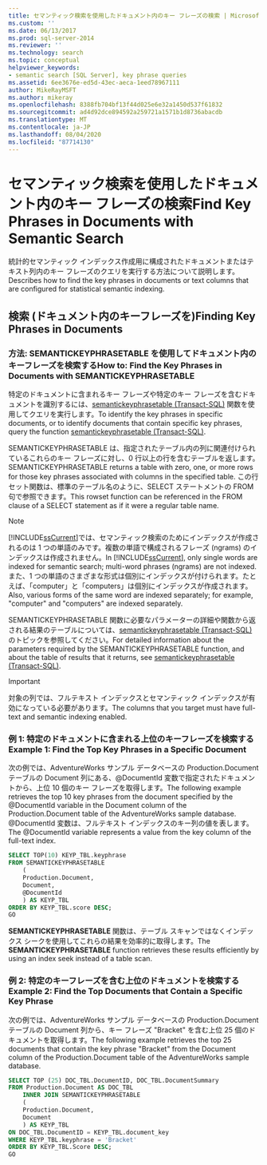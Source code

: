 ```yaml
---
title: セマンティック検索を使用したドキュメント内のキー フレーズの検索 | Microsoft Docs
ms.custom: ''
ms.date: 06/13/2017
ms.prod: sql-server-2014
ms.reviewer: ''
ms.technology: search
ms.topic: conceptual
helpviewer_keywords:
- semantic search [SQL Server], key phrase queries
ms.assetid: 6ee3676e-ed5d-43ec-aeca-1eed78967111
author: MikeRayMSFT
ms.author: mikeray
ms.openlocfilehash: 8388fb704bf13f44d025e6e32a1450d537f61832
ms.sourcegitcommit: ad4d92dce894592a259721a1571b1d8736abacdb
ms.translationtype: MT
ms.contentlocale: ja-JP
ms.lasthandoff: 08/04/2020
ms.locfileid: "87714130"
---
```

# <a name="find-key-phrases-in-documents-with-semantic-search"></a><span data-ttu-id="cf133-102">セマンティック検索を使用したドキュメント内のキー フレーズの検索</span><span class="sxs-lookup"><span data-stu-id="cf133-102">Find Key Phrases in Documents with Semantic Search</span></span>
  <span data-ttu-id="cf133-103">統計的セマンティック インデックス作成用に構成されたドキュメントまたはテキスト列内のキー フレーズのクエリを実行する方法について説明します。</span><span class="sxs-lookup"><span data-stu-id="cf133-103">Describes how to find the key phrases in documents or text columns that are configured for statistical semantic indexing.</span></span>  
  
##  <a name="finding-key-phrases-in-documents"></a><a name="BasicsQueryKey"></a><span data-ttu-id="cf133-104">検索 (ドキュメント内のキーフレーズを)</span><span class="sxs-lookup"><span data-stu-id="cf133-104">Finding Key Phrases in Documents</span></span>  
  
###  <a name="how-to-find-the-key-phrases-in-documents-with-semantickeyphrasetable"></a><a name="howtofind"></a><span data-ttu-id="cf133-105">方法: SEMANTICKEYPHRASETABLE を使用してドキュメント内のキーフレーズを検索する</span><span class="sxs-lookup"><span data-stu-id="cf133-105">How to: Find the Key Phrases in Documents with SEMANTICKEYPHRASETABLE</span></span>  
 <span data-ttu-id="cf133-106">特定のドキュメントに含まれるキー フレーズや特定のキー フレーズを含むドキュメントを識別するには、[semantickeyphrasetable &#40;Transact-SQL&#41;](/sql/relational-databases/system-functions/semantickeyphrasetable-transact-sql) 関数を使用してクエリを実行します。</span><span class="sxs-lookup"><span data-stu-id="cf133-106">To identify the key phrases in specific documents, or to identify documents that contain specific key phrases, query the function [semantickeyphrasetable &#40;Transact-SQL&#41;](/sql/relational-databases/system-functions/semantickeyphrasetable-transact-sql).</span></span>  
  
 <span data-ttu-id="cf133-107">SEMANTICKEYPHRASETABLE は、指定されたテーブル内の列に関連付けられているこれらのキー フレーズに対し、0 行以上の行を含むテーブルを返します。</span><span class="sxs-lookup"><span data-stu-id="cf133-107">SEMANTICKEYPHRASETABLE returns a table with zero, one, or more rows for those key phrases associated with columns in the specified table.</span></span> <span data-ttu-id="cf133-108">この行セット関数は、標準のテーブル名のように、SELECT ステートメントの FROM 句で参照できます。</span><span class="sxs-lookup"><span data-stu-id="cf133-108">This rowset function can be referenced in the FROM clause of a SELECT statement as if it were a regular table name.</span></span>  
  
> [!NOTE]  
>  <span data-ttu-id="cf133-109">[!INCLUDE[ssCurrent](../../includes/sscurrent-md.md)]では、セマンティック検索のためにインデックスが作成されるのは 1 つの単語のみです。複数の単語で構成されるフレーズ (ngrams) のインデックスは作成されません。</span><span class="sxs-lookup"><span data-stu-id="cf133-109">In [!INCLUDE[ssCurrent](../../includes/sscurrent-md.md)], only single words are indexed for semantic search; multi-word phrases (ngrams) are not indexed.</span></span> <span data-ttu-id="cf133-110">また、1 つの単語のさまざまな形式は個別にインデックスが付けられます。たとえば、「computer」と「computers」は個別にインデックスが作成されます。</span><span class="sxs-lookup"><span data-stu-id="cf133-110">Also, various forms of the same word are indexed separately; for example, "computer" and "computers" are indexed separately.</span></span>  
  
 <span data-ttu-id="cf133-111">SEMANTICKEYPHRASETABLE 関数に必要なパラメーターの詳細や関数から返される結果のテーブルについては、[semantickeyphrasetable &#40;Transact-SQL&#41;](/sql/relational-databases/system-functions/semantickeyphrasetable-transact-sql) のトピックを参照してください。</span><span class="sxs-lookup"><span data-stu-id="cf133-111">For detailed information about the parameters required by the SEMANTICKEYPHRASETABLE function, and about the table of results that it returns, see [semantickeyphrasetable &#40;Transact-SQL&#41;](/sql/relational-databases/system-functions/semantickeyphrasetable-transact-sql).</span></span>  
  
> [!IMPORTANT]  
>  <span data-ttu-id="cf133-112">対象の列では、フルテキスト インデックスとセマンティック インデックスが有効になっている必要があります。</span><span class="sxs-lookup"><span data-stu-id="cf133-112">The columns that you target must have full-text and semantic indexing enabled.</span></span>  
  
###  <a name="example-1-find-the-top-key-phrases-in-a-specific-document"></a><a name="HowToTopPhrases"></a><span data-ttu-id="cf133-113">例 1: 特定のドキュメントに含まれる上位のキーフレーズを検索する</span><span class="sxs-lookup"><span data-stu-id="cf133-113">Example 1: Find the Top Key Phrases in a Specific Document</span></span>  
 <span data-ttu-id="cf133-114">次の例では、AdventureWorks サンプル データベースの Production.Document テーブルの Document 列にある、@DocumentId 変数で指定されたドキュメントから、上位 10 個のキー フレーズを取得します。</span><span class="sxs-lookup"><span data-stu-id="cf133-114">The following example retrieves the top 10 key phrases from the document specified by the @DocumentId variable in the Document column of the Production.Document table of the AdventureWorks sample database.</span></span> <span data-ttu-id="cf133-115">@DocumentId 変数は、フルテキスト インデックスのキー列の値を表します。</span><span class="sxs-lookup"><span data-stu-id="cf133-115">The @DocumentId variable represents a value from the key column of the full-text index.</span></span>  
  
```sql  
SELECT TOP(10) KEYP_TBL.keyphrase  
FROM SEMANTICKEYPHRASETABLE  
    (  
    Production.Document,  
    Document,  
    @DocumentId  
    ) AS KEYP_TBL  
ORDER BY KEYP_TBL.score DESC;  
GO  
```  
  
 <span data-ttu-id="cf133-116">**SEMANTICKEYPHRASETABLE** 関数は、テーブル スキャンではなくインデックス シークを使用してこれらの結果を効率的に取得します。</span><span class="sxs-lookup"><span data-stu-id="cf133-116">The **SEMANTICKEYPHRASETABLE** function retrieves these results efficiently by using an index seek instead of a table scan.</span></span>  
  
###  <a name="example-2-find-the-top-documents-that-contain-a-specific-key-phrase"></a><a name="HowToTopDocuments"></a><span data-ttu-id="cf133-117">例 2: 特定のキーフレーズを含む上位のドキュメントを検索する</span><span class="sxs-lookup"><span data-stu-id="cf133-117">Example 2: Find the Top Documents that Contain a Specific Key Phrase</span></span>  
 <span data-ttu-id="cf133-118">次の例では、AdventureWorks サンプル データベースの Production.Document テーブルの Document 列から、キー フレーズ "Bracket" を含む上位 25 個のドキュメントを取得します。</span><span class="sxs-lookup"><span data-stu-id="cf133-118">The following example retrieves the top 25 documents that contain the key phrase "Bracket" from the Document column of the Production.Document table of the AdventureWorks sample database.</span></span>  
  
```sql  
SELECT TOP (25) DOC_TBL.DocumentID, DOC_TBL.DocumentSummary  
FROM Production.Document AS DOC_TBL  
    INNER JOIN SEMANTICKEYPHRASETABLE  
    (  
    Production.Document,  
    Document  
    ) AS KEYP_TBL  
ON DOC_TBL.DocumentID = KEYP_TBL.document_key  
WHERE KEYP_TBL.keyphrase = 'Bracket'  
ORDER BY KEYP_TBL.Score DESC;  
GO  
```  
  
  
